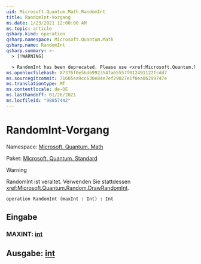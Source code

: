 ```yaml
---
uid: Microsoft.Quantum.Math.RandomInt
title: RandomInt-Vorgang
ms.date: 1/23/2021 12:00:00 AM
ms.topic: article
qsharp.kind: operation
qsharp.namespace: Microsoft.Quantum.Math
qsharp.name: RandomInt
qsharp.summary: >-
  > [!WARNING]

  > RandomInt has been deprecated. Please use <xref:Microsoft.Quantum.Random.DrawRandomInt> instead.
ms.openlocfilehash: 87376f0e5bd6992354fa65557f012491122fcdd7
ms.sourcegitcommit: 71605ea9cc630e84e7ef29027e1f0ea06299747e
ms.translationtype: MT
ms.contentlocale: de-DE
ms.lasthandoff: 01/26/2021
ms.locfileid: "98857442"
---
```

# <a name="randomint-operation"></a>RandomInt-Vorgang

Namespace: [Microsoft. Quantum. Math](xref:Microsoft.Quantum.Math)

Paket: [Microsoft. Quantum. Standard](https://nuget.org/packages/Microsoft.Quantum.Standard)


> [!WARNING]
> RandomInt ist veraltet. Verwenden Sie stattdessen <xref:Microsoft.Quantum.Random.DrawRandomInt>.



```qsharp
operation RandomInt (maxInt : Int) : Int
```


## <a name="input"></a>Eingabe

### <a name="maxint--int"></a>MAXINT: [int](xref:microsoft.quantum.lang-ref.int)





## <a name="output--int"></a>Ausgabe: [int](xref:microsoft.quantum.lang-ref.int)

